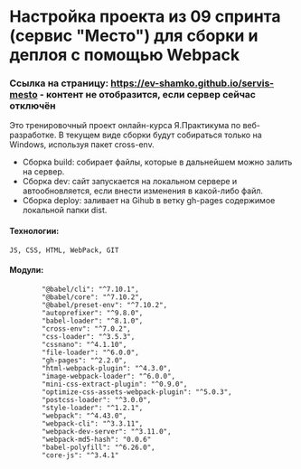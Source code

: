 Настройка проекта из 09 спринта (сервис "Место") для сборки и деплоя с помощью Webpack
=====

### Ссылка на страницу: https://ev-shamko.github.io/servis-mesto  - контент не отобразится, если сервер сейчас отключён

Это тренировочный проект онлайн-курса Я.Практикума по веб-разработке. 
В текущем виде сборки будут собираться только на Windows, используя пакет cross-env.

* Сборка build: собирает файлы, которые в дальнейшем можно залить на сервер.
* Сборка dev: сайт запускается на локальном сервере и автообновляется, если внести изменения в какой-либо файл.
* Сборка deploy: заливает на Gihub в ветку gh-pages содержимое локальной папки dist.

#### Технологии:
```
JS, CSS, HTML, WebPack, GIT
```

#### Модули:
```
        "@babel/cli": "^7.10.1",
        "@babel/core": "^7.10.2",
        "@babel/preset-env": "^7.10.2",
        "autoprefixer": "^9.8.0",
        "babel-loader": "^8.1.0",
        "cross-env": "^7.0.2",
        "css-loader": "^3.5.3",
        "cssnano": "^4.1.10",
        "file-loader": "^6.0.0",
        "gh-pages": "^2.2.0",
        "html-webpack-plugin": "^4.3.0",
        "image-webpack-loader": "^6.0.0",
        "mini-css-extract-plugin": "^0.9.0",
        "optimize-css-assets-webpack-plugin": "^5.0.3",
        "postcss-loader": "^3.0.0",
        "style-loader": "^1.2.1",
        "webpack": "^4.43.0",
        "webpack-cli": "^3.3.11",
        "webpack-dev-server": "^3.11.0",
        "webpack-md5-hash": "0.0.6"
        "babel-polyfill": "^6.26.0",
        "core-js": "^3.4.1"
```
